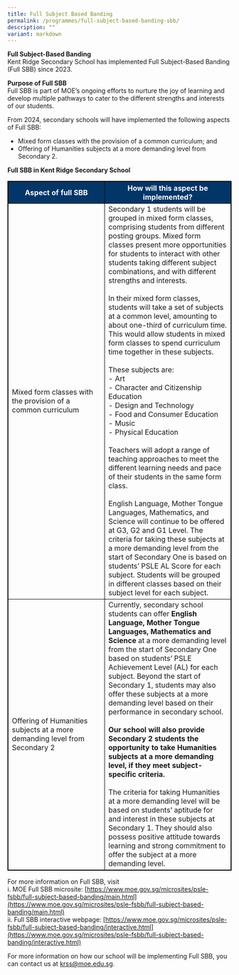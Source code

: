 ```yaml
---
title: Full Subject Based Banding
permalink: /programmes/full-subject-based-banding-sbb/
description: ""
variant: markdown
---
```

**Full Subject-Based Banding** <br>
Kent Ridge Secondary School has implemented Full Subject-Based Banding (Full SBB) since 2023.

**Purpose of Full SBB** <br>
Full SBB is part of MOE’s ongoing efforts to nurture the joy of learning and develop multiple pathways to cater to the different strengths and interests of our students.

From 2024, secondary schools will have implemented the following aspects of Full SBB:

*   Mixed form classes with the provision of a common curriculum; and
*   Offering of Humanities subjects at a more demanding level from Secondary 2.

**Full SBB in Kent Ridge Secondary School**


<style>
table, th, td {
  border:0.5px solid black;
}
</style>

<table style="width:100%">
  <tbody><tr style="background-color:#033668">
    <th style="font-weight:bold; color:#ffffff; text-align: center;width: 200px;">Aspect of full SBB</th>
    <th style="font-weight:bold; color:#ffffff; text-align: center;">How will this aspect be implemented?</th>
  </tr>
	<tr>
	 <td>Mixed form classes with the provision of a common curriculum</td>
    <td>Secondary 1 students will be grouped in mixed form classes, comprising students from different posting groups. Mixed form classes present more opportunities for students to interact with other students taking different subject combinations, and with different strengths and interests.<br><br>
In their mixed form classes, students will take a set of subjects at a common level, amounting to about one-third of curriculum time. This would allow students in mixed form classes to spend curriculum time together in these subjects.<br>
<br>These subjects are:<br>- Art<br>- Character and Citizenship Education<br>- Design and Technology<br>- Food and Consumer Education<br>- Music<br>- Physical Education<br><br>
Teachers will adopt a range of teaching approaches to meet the different learning needs and pace of their students in the same form class.<br><br>English Language, Mother Tongue Languages, Mathematics, and Science will continue to be offered at G3, G2 and G1 Level. The criteria for taking these subjects at a more demanding level from the start of Secondary One is based on students’ PSLE AL Score for each subject. Students will be grouped in different classes based on their subject level for each subject.</td>
  </tr>
	<tr>
	 <td>Offering of Humanities subjects at a more demanding level from Secondary 2</td>
    <td>Currently, secondary school students can offer <span style="font-weight:bold">English Language, Mother Tongue Languages,</span> <span style="font-weight:bold">Mathematics and Science</span> at a more demanding level from the start of Secondary One based on students’ PSLE Achievement Level (AL) for each subject. Beyond the start of Secondary 1, students may also offer these subjects at a more demanding level based on their performance in secondary school.<br><span style="font-weight:bold"><br>Our school will also provide Secondary 2 students the opportunity to take Humanities subjects at a more demanding level, if they meet subject-specific criteria.</span><br><br>The criteria for taking Humanities at a more demanding level will be based on students’ aptitude for and interest in these subjects at Secondary 1. They should also possess positive attitude towards learning and strong commitment to offer the subject at a more demanding level.</td>
	</tr>
</tbody></table>

	
   
For more information on Full SBB, visit<br>
i. MOE Full SBB microsite: [https://www.moe.gov.sg/microsites/psle-fsbb/full-subject-based-banding/main.html](https://www.moe.gov.sg/microsites/psle-fsbb/full-subject-based-banding/main.html)<br>
ii. Full SBB interactive webpage: [https://www.moe.gov.sg/microsites/psle-fsbb/full-subject-based-banding/interactive.html](https://www.moe.gov.sg/microsites/psle-fsbb/full-subject-based-banding/interactive.html)

For more information on how our school will be implementing Full SBB, you can contact us at&nbsp;[krss@moe.edu.sg](mailto:krss@moe.edu.sg).
